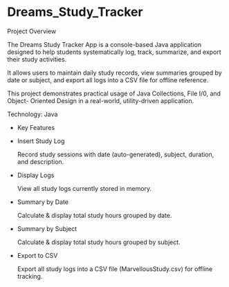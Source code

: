 # Dreams_Study_Tracker


Project Overview

The Dreams Study Tracker App is a console-based Java application designed to
help students systematically log, track, summarize, and export their study activities.

It allows users to maintain daily study records, view summaries grouped by date or
subject, and export all logs into a CSV file for offline reference.

This project demonstrates practical usage of Java Collections, File I/0, and Object-
Oriented Design in a real-world, utility-driven application.

Technology: Java

* Key Features

 * Insert Study Log 

   Record study sessions with date (auto-generated), subject, duration, and description.

 * Display Logs

   View all study logs currently stored in memory.

 * Summary by Date

   Calculate & display total study hours grouped by date.
 
 * Summary by Subject

   Calculate & display total study hours grouped by subject.
 
 * Export to CSV

   Export all study logs into a CSV file (MarvellousStudy.csv) for offline
   tracking.
   

